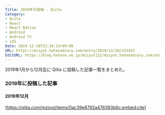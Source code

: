 ```yaml
---
Title: 2019年の投稿 - Qiita
Category:
- Qiita
- React
- React Native
- Android
- Android TV
- iOS
Date: 2019-12-28T23:34:23+09:00
URL: https://mziyut.hatenadiary.com/entry/2019/12/28/233423
EditURL: https://blog.hatena.ne.jp/mziyut112/mziyut.hatenadiary.com/atom/entry/6801883189083500505
---
```


2019年1月から12月迄に Qiita に投稿した記事一覧をまとめた。

### 2019年に投稿した記事

#### 2019年12月


[https://qiita.com/mziyut/items/0ac39e8792a476393b6c:embed:cite]



